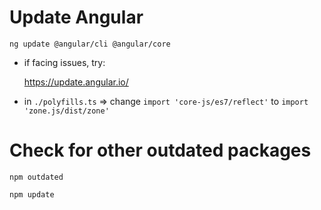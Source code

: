 # Update Angular


  ` ng update @angular/cli @angular/core
  `

  - if facing issues, try:

    https://update.angular.io/


  - in `./polyfills.ts` => change `import 'core-js/es7/reflect'` to `import 'zone.js/dist/zone'`

# Check for other outdated packages

  ` npm outdated
  `

  ` npm update
  `
